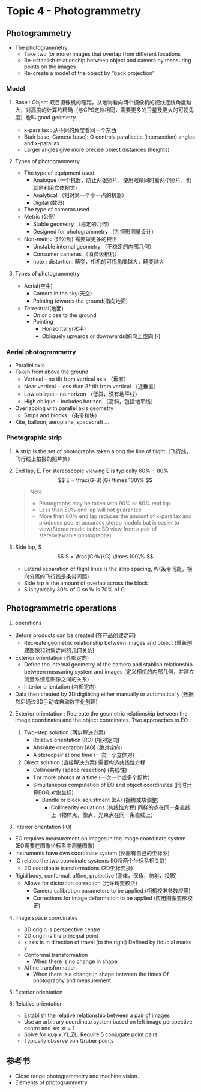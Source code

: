 # Topic 4 - Photogrammetry
## Photogrammetry
- The photogrammetry
    - Take two (or more) images that overlap from different locations
    - Re-establish relationship between object and camera by measuring points on the images
    - Re-create a model of the object by “back projection”
### Model
1. Base : Object 双目摄像机的瞳距，从地物看向两个摄像机的视线连线角度越大，对高度的计算约精确（与GPS定位相同，需要更多的卫星及更大的可视角度）也叫 good geometry. 
   - x-parallax : 从不同的角度看同一个东西
   - B(air base, Camera base): O controls parallactic (intersection) angles and x-parallax
   - Larger angles give more precise object distances (heights)
2. Types of photogrammetry
   * The type of equipment used
       - Analogue (一个机器，防止两张照片，使用眼睛同时看两个照片，也就是利用立体视觉)
       - Analytical （相对第一个小一点的机器）
       - Digital (数码)
   * The type of cameras used
    - Metric (公制)
       * Stable geometry （稳定的几何）
       * Designed for photogrammetry （为摄影测量设计）
    - Non-metric (非公制) 需要做更多的校正
       * Unstable internal geometry （不稳定的内部几何）
       * Consumer cameras （消费级相机）
       * note : distortion: 畸变，相机的可视角度越大，畸变越大

3. Types of photogrammetry
    * Aerial(空中)
        - Camera in the sky(天空)
        - Pointing towards the ground(指向地面)
    * Terrestrial(地面)
        - On or close to the ground
        - Pointing
            * Horizontally(水平)
            * Obliquely upwards or downwards(斜向上或向下)

### Aerial photogrammetry
- Parallel axis
- Taken from above the ground
    - Vertical – no tilt from vertical axis （垂直）
    - Near vertical – less than 3° tilt from vertical （近垂直）
    - Low oblique – no horizon （低斜，没有地平线）
    - High oblique – includes horizon （高斜，包括地平线）
- Overlapping with parallel axis geometry 
    - Strips and blocks （条带和块）
- Kite, balloon, aeroplane, spacecraft …

### Photographic strip
1. A strip is the set of photographs taken along the line of flight（飞行线，飞行线上拍摄的照片集）
2. End lap, E. For stereoscopic viewing E is typically 60% − 80%
   $$ E = \frac{G-B}{G} \times 100\% $$
   > Note:   
   > - Photographs may be taken with 90% or 80% end lap
   > - Less than 50% end lap will not guarantee
   > - More than 60% end lap reduces the amount of x-parallax and produces poorer accuracy stereo models but is easier to view(Stereo model is the 3D view from a pair of stereoviewable photographs)

3. Side lap, S
   $$ S = \frac{G-W}{G} \times 100\% $$
   - Lateral separation of flight lines is the strip spacing, W(条带间距，横向分离的飞行线是条带间距)
   - Side lap is the amount of overlap across the block
   - S is typically 30% of G so W is 70% of G


## Photogrammetric operations
1. operations
- Before products can be created (在产品创建之前)
  - Recreate geometric relationship between images and object (重新创建图像和对象之间的几何关系)
- Exterior orientation (外部定向)
  - Define the internal geometry of the camera and stablish relationship between measuring system and images  (定义相机的内部几何，并建立测量系统与图像之间的关系)
  - Interior orientation (内部定向)
- Data then created by 3D digitising either manually or automatically (数据然后通过3D手动或自动数字化创建)

2. Exterior orientation : Recreate the geometric relationship between the image coordinates and the object coordinates. Two approaches to EO : 
   1. Two-step solution (两步解决方案)
       - Relative orientation (RO) (相对定向)
       - Absolute orientation (AO) (绝对定向)
       - A stereopair at one time (一次一个立体对)
   2. Direct solution (直接解决方案) 需要构造共线性方程
        - Collinearity (space resection) (共线性)
        - 1 or more photos at a time (一次一个或多个照片)
        - Simultaneous computation of EO and object coordinates (同时计算EO和对象坐标)
          - Bundle or block adjustment (BA) (捆绑或块调整)
            - Collinearity equations (共线性方程) 同样的点在同一条直线上（物体点，像点，光束点在同一条直线上）

3. Interior orientation (IO)
- EO requires measurement on images in the image coordinate system (EO需要在图像坐标系中测量图像)
- Instruments have own coordinate system (仪器有自己的坐标系)
- IO relates the two coordinate systems (IO将两个坐标系相关联)
  - 2D coordinate transformations (2D坐标变换)
- Rigid body, conformal, affine, projective (刚体，保角，仿射，投影)
  - Allows for distortion correction (允许畸变校正)
    - Camera calibration parameters to be applied (相机校准参数应用)
    - Corrections for image deformation to be applied (应用图像变形校正)
  
4. Image space coordinates
   - 3D origin is perspective centre
   - 2D origin is the principal point
   - x axis is in direction of travel (to the right) Defined by fiducial marks x
   - Conformal transformation 
     - When there is no change in shape
   - Affine transformation
     - When there is a change in shape between the times Of photography and measurement

5. Exterior orientation
6. Relative orientation
   - Establish the relative relationship between a pair of images
   - Use an arbitrary coordinate system based on left image perspective centre and set xr = 1
   - Solve for ω,φ,κ,YL,ZL. Require 5 conjugate point pairs
   - Typically observe von Gruber points

## 参考书
- Close range photogrammetry and machine vision.
- Elements of photogrammetry.